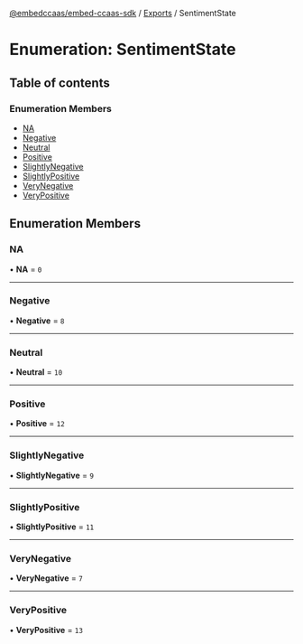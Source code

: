 [@embedccaas/embed-ccaas-sdk](../README.md) / [Exports](../modules.md) / SentimentState

# Enumeration: SentimentState

## Table of contents

### Enumeration Members

-   [NA](SentimentState.md#na)
-   [Negative](SentimentState.md#negative)
-   [Neutral](SentimentState.md#neutral)
-   [Positive](SentimentState.md#positive)
-   [SlightlyNegative](SentimentState.md#slightlynegative)
-   [SlightlyPositive](SentimentState.md#slightlypositive)
-   [VeryNegative](SentimentState.md#verynegative)
-   [VeryPositive](SentimentState.md#verypositive)

## Enumeration Members

### NA

• **NA** = `0`



---

### Negative

• **Negative** = `8`



---

### Neutral

• **Neutral** = `10`



---

### Positive

• **Positive** = `12`



---

### SlightlyNegative

• **SlightlyNegative** = `9`



---

### SlightlyPositive

• **SlightlyPositive** = `11`



---

### VeryNegative

• **VeryNegative** = `7`



---

### VeryPositive

• **VeryPositive** = `13`


